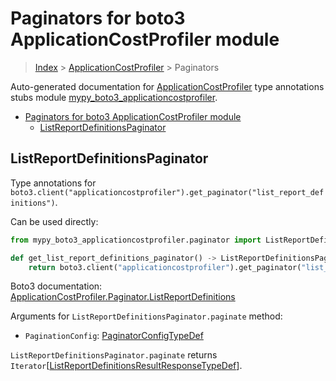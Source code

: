 # Paginators for boto3 ApplicationCostProfiler module

> [Index](..) > [ApplicationCostProfiler](.) > Paginators

Auto-generated documentation for
[ApplicationCostProfiler](https://boto3.amazonaws.com/v1/documentation/api/latest/reference/services/applicationcostprofiler.html#ApplicationCostProfiler)
type annotations stubs module
[mypy_boto3_applicationcostprofiler](https://pypi.org/project/mypy-boto3-applicationcostprofiler/).

- [Paginators for boto3 ApplicationCostProfiler module](#paginators-for-boto3-applicationcostprofiler-module)
  - [ListReportDefinitionsPaginator](#listreportdefinitionspaginator)

## ListReportDefinitionsPaginator

Type annotations for
`boto3.client("applicationcostprofiler").get_paginator("list_report_definitions")`.

Can be used directly:

```python
from mypy_boto3_applicationcostprofiler.paginator import ListReportDefinitionsPaginator

def get_list_report_definitions_paginator() -> ListReportDefinitionsPaginator:
    return boto3.client("applicationcostprofiler").get_paginator("list_report_definitions")
```

Boto3 documentation:
[ApplicationCostProfiler.Paginator.ListReportDefinitions](https://boto3.amazonaws.com/v1/documentation/api/latest/reference/services/applicationcostprofiler.html#ApplicationCostProfiler.Paginator.ListReportDefinitions)

Arguments for `ListReportDefinitionsPaginator.paginate` method:

- `PaginationConfig`:
  [PaginatorConfigTypeDef](./type_defs.md#paginatorconfigtypedef)

`ListReportDefinitionsPaginator.paginate` returns
`Iterator`\[[ListReportDefinitionsResultResponseTypeDef](./type_defs.md#listreportdefinitionsresultresponsetypedef)\].
